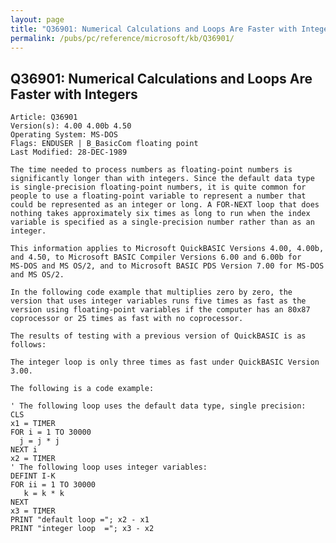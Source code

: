 ```yaml
---
layout: page
title: "Q36901: Numerical Calculations and Loops Are Faster with Integers"
permalink: /pubs/pc/reference/microsoft/kb/Q36901/
---
```


## Q36901: Numerical Calculations and Loops Are Faster with Integers

	Article: Q36901
	Version(s): 4.00 4.00b 4.50
	Operating System: MS-DOS
	Flags: ENDUSER | B_BasicCom floating point
	Last Modified: 28-DEC-1989
	
	The time needed to process numbers as floating-point numbers is
	significantly longer than with integers. Since the default data type
	is single-precision floating-point numbers, it is quite common for
	people to use a floating-point variable to represent a number that
	could be represented as an integer or long. A FOR-NEXT loop that does
	nothing takes approximately six times as long to run when the index
	variable is specified as a single-precision number rather than as an
	integer.
	
	This information applies to Microsoft QuickBASIC Versions 4.00, 4.00b,
	and 4.50, to Microsoft BASIC Compiler Versions 6.00 and 6.00b for
	MS-DOS and MS OS/2, and to Microsoft BASIC PDS Version 7.00 for MS-DOS
	and MS OS/2.
	
	In the following code example that multiplies zero by zero, the
	version that uses integer variables runs five times as fast as the
	version using floating-point variables if the computer has an 80x87
	coprocessor or 25 times as fast with no coprocessor.
	
	The results of testing with a previous version of QuickBASIC is as
	follows:
	
	The integer loop is only three times as fast under QuickBASIC Version
	3.00.
	
	The following is a code example:
	
	' The following loop uses the default data type, single precision:
	CLS
	x1 = TIMER
	FOR i = 1 TO 30000
	  j = j * j
	NEXT i
	x2 = TIMER
	' The following loop uses integer variables:
	DEFINT I-K
	FOR ii = 1 TO 30000
	   k = k * k
	NEXT
	x3 = TIMER
	PRINT "default loop ="; x2 - x1
	PRINT "integer loop  ="; x3 - x2
